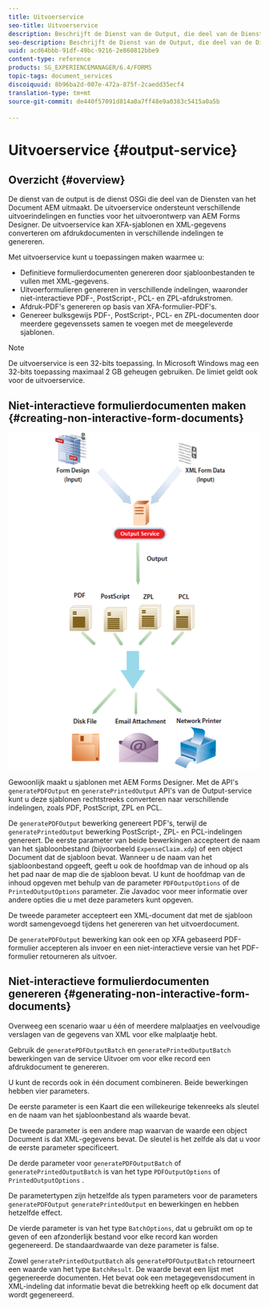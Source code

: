 ```yaml
---
title: Uitvoerservice
seo-title: Uitvoerservice
description: Beschrijft de Dienst van de Output, die deel van de Diensten van het Document van AEM uitmaakt
seo-description: Beschrijft de Dienst van de Output, die deel van de Diensten van het Document van AEM uitmaakt
uuid: acd64bbb-91df-49bc-9216-2e860812bbe9
content-type: reference
products: SG_EXPERIENCEMANAGER/6.4/FORMS
topic-tags: document_services
discoiquuid: 8b96ba2d-007e-472a-875f-2caedd35ecf4
translation-type: tm+mt
source-git-commit: de440f57091d814a0a7ff48e9a0383c5415a0a5b

---
```



# Uitvoerservice {#output-service}

## Overzicht {#overview}

De dienst van de output is de dienst OSGi die deel van de Diensten van het Document AEM uitmaakt. De uitvoerservice ondersteunt verschillende uitvoerindelingen en functies voor het uitvoerontwerp van AEM Forms Designer. De uitvoerservice kan XFA-sjablonen en XML-gegevens converteren om afdrukdocumenten in verschillende indelingen te genereren.

Met uitvoerservice kunt u toepassingen maken waarmee u:

* Definitieve formulierdocumenten genereren door sjabloonbestanden te vullen met XML-gegevens.
* Uitvoerformulieren genereren in verschillende indelingen, waaronder niet-interactieve PDF-, PostScript-, PCL- en ZPL-afdrukstromen.
* Afdruk-PDF&#39;s genereren op basis van XFA-formulier-PDF&#39;s.
* Genereer bulksgewijs PDF-, PostScript-, PCL- en ZPL-documenten door meerdere gegevenssets samen te voegen met de meegeleverde sjablonen.

>[!NOTE]
>
>De uitvoerservice is een 32-bits toepassing. In Microsoft Windows mag een 32-bits toepassing maximaal 2 GB geheugen gebruiken. De limiet geldt ook voor de uitvoerservice.

## Niet-interactieve formulierdocumenten maken {#creating-non-interactive-form-documents}

![usingoutput_modified](assets/usingoutput_modified.png)

Gewoonlijk maakt u sjablonen met AEM Forms Designer. Met de API&#39;s `generatePDFOutput` en `generatePrintedOutput` API&#39;s van de Output-service kunt u deze sjablonen rechtstreeks converteren naar verschillende indelingen, zoals PDF, PostScript, ZPL en PCL.

De `generatePDFOutput` bewerking genereert PDF&#39;s, terwijl de `generatePrintedOutput` bewerking PostScript-, ZPL- en PCL-indelingen genereert. De eerste parameter van beide bewerkingen accepteert de naam van het sjabloonbestand (bijvoorbeeld `ExpenseClaim.xdp`) of een object Document dat de sjabloon bevat. Wanneer u de naam van het sjabloonbestand opgeeft, geeft u ook de hoofdmap van de inhoud op als het pad naar de map die de sjabloon bevat. U kunt de hoofdmap van de inhoud opgeven met behulp van de parameter `PDFOutputOptions` of de `PrintedOutputOptions` parameter. Zie Javadoc voor meer informatie over andere opties die u met deze parameters kunt opgeven.

De tweede parameter accepteert een XML-document dat met de sjabloon wordt samengevoegd tijdens het genereren van het uitvoerdocument.

De `generatePDFOutput` bewerking kan ook een op XFA gebaseerd PDF-formulier accepteren als invoer en een niet-interactieve versie van het PDF-formulier retourneren als uitvoer.

## Niet-interactieve formulierdocumenten genereren {#generating-non-interactive-form-documents}

Overweeg een scenario waar u één of meerdere malplaatjes en veelvoudige verslagen van de gegevens van XML voor elke malplaatje hebt.

Gebruik de `generatePDFOutputBatch` en `generatePrintedOutputBatch` bewerkingen van de service Uitvoer om voor elke record een afdrukdocument te genereren.

U kunt de records ook in één document combineren. Beide bewerkingen hebben vier parameters.

De eerste parameter is een Kaart die een willekeurige tekenreeks als sleutel en de naam van het sjabloonbestand als waarde bevat.

De tweede parameter is een andere map waarvan de waarde een object Document is dat XML-gegevens bevat. De sleutel is het zelfde als dat u voor de eerste parameter specificeert.

De derde parameter voor `generatePDFOutputBatch` of `generatePrintedOutputBatch` is van het type `PDFOutputOptions` of `PrintedOutputOptions` .

De parametertypen zijn hetzelfde als typen parameters voor de parameters `generatePDFOutput` `generatePrintedOutput` en bewerkingen en hebben hetzelfde effect.

De vierde parameter is van het type `BatchOptions`, dat u gebruikt om op te geven of een afzonderlijk bestand voor elke record kan worden gegenereerd. De standaardwaarde van deze parameter is false.

Zowel `generatePrintedOutputBatch` als `generatePDFOutputBatch` retourneert een waarde van het type `BatchResult`. De waarde bevat een lijst met gegenereerde documenten. Het bevat ook een metagegevensdocument in XML-indeling dat informatie bevat die betrekking heeft op elk document dat wordt gegenereerd.
